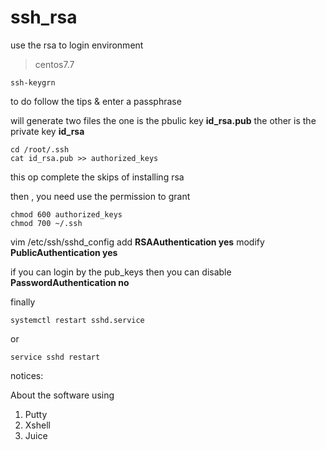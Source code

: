 # ssh_rsa

use the rsa to login 
environment 
> centos7.7 

```
ssh-keygrn
```
to do follow the tips  &  enter a passphrase

will generate two files
the one is the pbulic key **id_rsa.pub**
the other is the private key **id_rsa**

```
cd /root/.ssh
cat id_rsa.pub >> authorized_keys
```

this op complete the skips of installing rsa

then , you need use the permission to grant
```
chmod 600 authorized_keys
chmod 700 ~/.ssh
```

vim /etc/ssh/sshd_config
add **RSAAuthentication yes**
modify **PublicAuthentication yes**

if  you can login by the pub_keys 
then 
you can disable **PasswordAuthentication no**

finally 
```
systemctl restart sshd.service
```
or
```
service sshd restart
```


notices:

About the software using

1. Putty
2. Xshell
3. Juice
